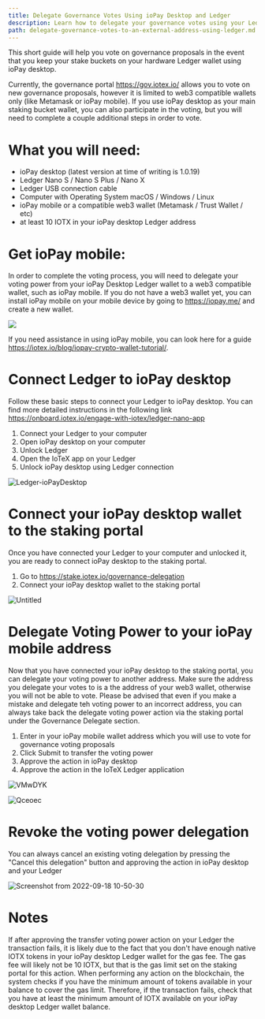 ```yaml
---
title: Delegate Governance Votes Using ioPay Desktop and Ledger
description: Learn how to delegate your governance votes using your Ledger, so that you can vote on new governance proposals using web3 or ioPay mobile wallets.
path: delegate-governance-votes-to-an-external-address-using-ledger.md
---
```


This short guide will help you vote on governance proposals in the event that you keep your stake buckets on your hardware Ledger wallet using ioPay desktop.

Currently, the governance portal https://gov.iotex.io/ allows you to vote on new governance proposals, however it is limited to web3 compatible wallets only (like Metamask or ioPay mobile). If you use ioPay desktop as your main staking bucket wallet, you can also participate in the voting, but you will need to complete a couple additional steps in order to vote.


# What you will need:

- ioPay desktop (latest version at time of writing is 1.0.19)
- Ledger Nano S / Nano S Plus / Nano X
- Ledger USB connection cable
- Computer with Operating System macOS / Windows / Linux
- ioPay mobile or a compatible web3 wallet (Metamask / Trust Wallet / etc)
- at least 10 IOTX in your ioPay desktop Ledger address

# Get ioPay mobile:

In order to complete the voting process, you will need to delegate your voting power from your ioPay Desktop Ledger wallet to a web3 compatible wallet, such as ioPay mobile. If you do not have a web3 wallet yet, you can install ioPay mobile on your mobile device by going to https://iopay.me/ and create a new wallet. 

[<img src="https://user-images.githubusercontent.com/63042547/190892685-a96be1f0-2d34-4700-9c5f-c2f02d57adb3.png">](https://iopay.me/)

If you need assistance in using ioPay mobile, you can look here for a guide https://iotex.io/blog/iopay-crypto-wallet-tutorial/.

# Connect Ledger to ioPay desktop 

Follow these basic steps to connect your Ledger to ioPay desktop. You can find more detailed instructions in the following link https://onboard.iotex.io/engage-with-iotex/ledger-nano-app

1. Connect your Ledger to your computer
2. Open ioPay desktop on your computer
3. Unlock Ledger
4. Open the IoTeX app on your Ledger
5. Unlock ioPay desktop using Ledger connection

![Ledger-ioPayDesktop](https://user-images.githubusercontent.com/63042547/190891897-d6a357d7-ef9f-4abb-9a82-55a8d6c9defd.JPG)

# Connect your ioPay desktop wallet to the staking portal

Once you have connected your Ledger to your computer and unlocked it, you are ready to connect ioPay desktop to the staking portal.

1. Go to https://stake.iotex.io/governance-delegation
2. Connect your ioPay desktop wallet to the staking portal

![Untitled](https://user-images.githubusercontent.com/63042547/190893559-45a5299f-a0d3-4a98-a34e-c9b280541e2e.png)

# Delegate Voting Power to your ioPay mobile address

Now that you have connected your ioPay desktop to the staking portal, you can delegate your voting power to another address. Make sure the address you delegate your votes to is a the address of your web3 wallet, otherwise you will not be able to vote. Please be advised that even if you make a mistake and delegate teh voting power to an incorrect address, you can always take back the delegate voting power action via the staking portal under the Governance Delegate section.

1. Enter in your ioPay mobile wallet address which you will use to vote for governance voting proposals
2. Click Submit to transfer the voting power
3. Approve the action in ioPay desktop
4. Approve the action in the IoTeX Ledger application

![VMwDYK](https://user-images.githubusercontent.com/63042547/190894068-b89851c9-e294-47a7-ba45-9c42aa2b8a44.png)

![Qceoec](https://user-images.githubusercontent.com/63042547/190894157-4b981d78-3f4b-48f8-89fd-28662f164c5a.png)

# Revoke the voting power delegation

You can always cancel an existing voting delegation by pressing the "Cancel this delegation" button and approving the action in ioPay desktop and your Ledger

![Screenshot from 2022-09-18 10-50-30](https://user-images.githubusercontent.com/63042547/190893964-786bbce2-1753-446b-853a-26f7772ca7a9.png)

# Notes

If after approving the transfer voting power action on your Ledger the transaction fails, it is likely due to the fact that you don't have enough native IOTX tokens in your ioPay desktop Ledger wallet for the gas fee. The gas fee will likely not be 10 IOTX, but that is the gas limit set on the staking portal for this action. When performing any action on the blockchain, the system checks if you have the minimum amount of tokens available in your balance to cover the gas limit. Therefore, if the transaction fails, check that you have at least the minimum amount of IOTX available on your ioPay desktop Ledger wallet balance.
